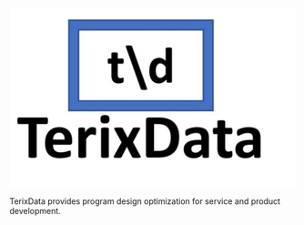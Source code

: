 ![•](Logo_Gallery.jpg)


TerixData provides program design optimization for service and product development.


